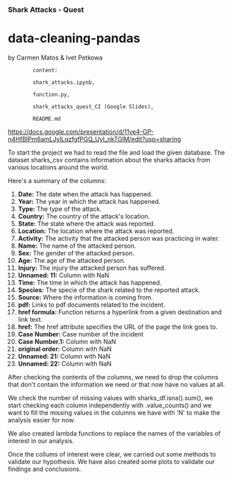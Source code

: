 ### Shark Attacks - Quest ### 
# data-cleaning-pandas
by Carmen Matos & Ivet Petkowa


            content:    
            
            shark_attacks.ipynb, 
            
            function.py,  
            
            shark_attacks_quest_CI (Google Slides),
            
            README.md

https://docs.google.com/presentation/d/11ye4-GP-n4HfBIPm6amLJylLqzfgfPGQ_Uyl_nkTGlM/edit?usp=sharing

To start the project we had to read the file and load the given database.
The dataset sharks_csv contains information about the sharks attacks from various locations around the world.

Here's a summary of the columns:

1. **Date:** The date when the attack has happened.
2. **Year:** The year in which the attack has happened.
3. **Type:** The type of the attack.
4. **Country:** The country of the attack's location.
5. **State:** The state where the attack was reported.
6. **Location:** The location where the attack was reported.
7. **Activity:** The activity that the attacked person was practicing in water.
8. **Name:** The name of the attacked person.
9. **Sex:** The gender of the attacked person.
10. **Age:** The age of the attacked person.
11. **Injury:** The injury the attacked person has suffered.
12. **Unnamed: 11:** Column with NaN
13. **Time:** The time in which the attack has happened.
14. **Species:** The specie of the shark related to the reported attack.
15. **Source:** Where the information is coming from.
16. **pdf:** Links to pdf documents related to the incident.
17. **href formula:** Function returns a hyperlink from a given destination and link text.
18. **href:** The href attribute specifies the URL of the page the link goes to.
19. **Case Number:** Case number of the incident
20. **Case Number.1:** Column with NaN
21. **original order:** Column with NaN
22. **Unnamed: 21:** Column with NaN
23. **Unnamed: 22:** Column with NaN

After checking the contents of the columns, we need to drop the columns that don't contain the information we need or that now have no values at all. 

We check the number of missing values with sharks_df.isna().sum(), we start checking each column independently with .value_counts() and
we want to fill the missing values in the columns we have with 'N' to make the analysis easier for now.

We also created lambda functions to replace the names of the variables of interest in our analysis. 

Once the collums of interest were clear, we carried out some methods to validate our hypothesis. We have also created some plots to validate our findings and conclusions.








